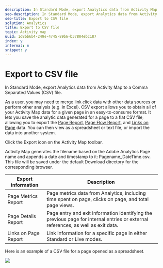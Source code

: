 ```yaml
---
description: In Standard Mode, export Analytics data from Activity Map to a Comma Separated Values (CSV) file.
seo-description: In Standard Mode, export Analytics data from Activity Map to a Comma Separated Values (CSV) file.
seo-title: Export to CSV file
solution: Analytics
title: Export to CSV file
topic: Activity map
uuid: 1d8bb6b4-249e-4745-89b6-b37804ebc187
index: y
internal: n
snippet: y
---
```


# Export to CSV file

In Standard Mode, export Analytics data from Activity Map to a Comma Separated Values (CSV) file.

As a user, you may need to merge link click data with other data sources or perform other analysis (e.g. in Excel). CSV export allows you to obtain all of your Activity Map data for a given page in an easy-to-consume format. It lets you save the analytic data generated for a page to a flat CSV file, allowing you to export the [Page Report](c_page_report_section.md#concept_7E45C185339D4536A824A0F750D38BEA), [Page Flow Report](c_page_flow_section.md#concept_3876744F6C6542C79BA8ACCE4C9F44E0), and [Links on Page](c_Links_report.md#concept_0A8CDEEE91104B2CBEBB55762CCD24D2) data. You can then view as a spreadsheet or text file, or import the data into another system.

Click the Export icon on the Activity Map toolbar.

Activity Map generates the filename based on the Adobe Analytics Page name and appends a date and timestamp to it: Pagename_DateTime.csv. This file will be saved under the default Download directory for the corresponding browser. 

|  Export information  | Description  |
|---|---|
|  Page Metrics Report  | Page metrics data from Analytics, including time spent on page, clicks on page, and total page views.  |
|  Page Details Report  | Page entry and exit information identifying the previous page for internal entries or external references, as well as exit data.  |
|  Links on Page Report  | Link information for a specific page in either Standard or Live modes.  |

Here is an example of a CSV file for a page opened as a spreadsheet. 

![](assets/Activity_Map_CSV_report.png)

